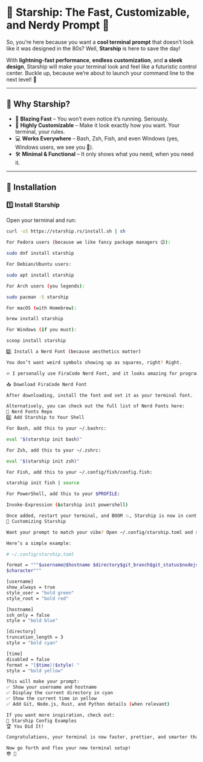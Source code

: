# 🚀 Starship: The Fast, Customizable, and Nerdy Prompt 🚀  

So, you’re here because you want a **cool terminal prompt** that doesn’t look like it was designed in the 80s? Well, **Starship** is here to save the day!  

With **lightning-fast performance**, **endless customization**, and **a sleek design**, Starship will make your terminal look and feel like a futuristic control center. Buckle up, because we’re about to launch your command line to the next level! 🚀  

---

## 🌟 Why Starship?  

- 💨 **Blazing Fast** – You won’t even notice it’s running. Seriously.  
- 🎨 **Highly Customizable** – Make it look exactly how you want. Your terminal, your rules.  
- 💻 **Works Everywhere** – Bash, Zsh, Fish, and even Windows (yes, Windows users, we see you 👀).  
- 🛠 **Minimal & Functional** – It only shows what you need, when you need it.  

---

## 🔧 Installation  

### 1️⃣ Install Starship  

Open your terminal and run:  

```sh
curl -sS https://starship.rs/install.sh | sh

For Fedora users (because we like fancy package managers 😉):

sudo dnf install starship

For Debian/Ubuntu users:

sudo apt install starship

For Arch users (you legends):

sudo pacman -S starship

For macOS (with Homebrew):

brew install starship

For Windows (if you must):

scoop install starship

2️⃣ Install a Nerd Font (because aesthetics matter)

You don’t want weird symbols showing up as squares, right? Right.

🔥 I personally use FiraCode Nerd Font, and it looks amazing for programming:

📥 Download FiraCode Nerd Font

After downloading, install the font and set it as your terminal font.

Alternatively, you can check out the full list of Nerd Fonts here:
🔗 Nerd Fonts Repo
3️⃣ Add Starship to Your Shell

For Bash, add this to your ~/.bashrc:

eval "$(starship init bash)"

For Zsh, add this to your ~/.zshrc:

eval "$(starship init zsh)"

For Fish, add this to your ~/.config/fish/config.fish:

starship init fish | source

For PowerShell, add this to your $PROFILE:

Invoke-Expression (&starship init powershell)

Once added, restart your terminal, and BOOM 💥, Starship is now in control!
🎨 Customizing Starship

Want your prompt to match your vibe? Open ~/.config/starship.toml and start tweaking!

Here’s a simple example:

# ~/.config/starship.toml

format = """$username@$hostname $directory$git_branch$git_status$nodejs$rust$python$time
$character"""

[username]
show_always = true
style_user = "bold green"
style_root = "bold red"

[hostname]
ssh_only = false
style = "bold blue"

[directory]
truncation_length = 3
style = "bold cyan"

[time]
disabled = false
format = "[$time]($style) "
style = "bold yellow"

This will make your prompt:
✅ Show your username and hostname
✅ Display the current directory in cyan
✅ Show the current time in yellow
✅ Add Git, Node.js, Rust, and Python details (when relevant)

If you want more inspiration, check out:
🔗 Starship Config Examples
🏆 You Did It!

Congratulations, your terminal is now faster, prettier, and smarter than ever! 🎉

Now go forth and flex your new terminal setup!
😎 🚀
